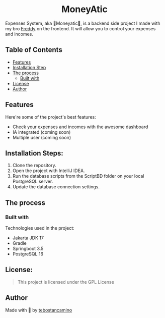 <h1 align="center" id="title">MoneyAtic</h1>

<p id="description">Expenses System, aka 🤑Moneyatic🤪, is a backend side project I made with my bro
  <a href="https://github.com/Freddyz5">Freddy</a>
on the frontend. It will allow you to control your expenses and incomes.</p>


## Table of Contents

- [Features](#features)
- [Installation Step](#installation-steps)
- [The process](#the-process)
  - [Built with](#built-with)
- [License](#license)
- [Author](#author)

  
## Features

Here're some of the project's best features: 

*   Check your expenses and incomes with the awesome dashboard
*   IA integrated (coming soon)
*   Multiple user (coming soon)

## Installation Steps:

1. Clone the repository.
2. Open the project with IntelliJ IDEA.
3. Run the database scripts from the ScriptBD folder on your local PostgreSQL server.
4. Update the database connection settings.

## The process 
### Built with

Technologies used in the project:

*   Jakarta JDK 17
*   Gradle
*   Springboot 3.5
*   PostgreSQL 16

## License:

> This project is licensed under the GPL License

## Author

Made with 🖤 by [tebostancamino](https://instagram.com/tebostancamino)
